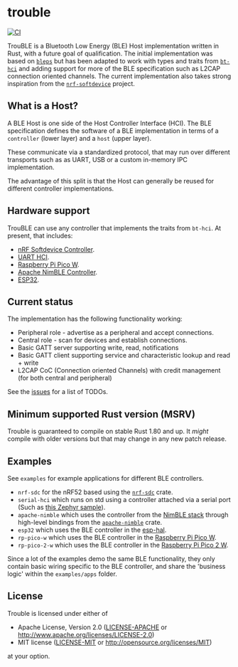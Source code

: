 # trouble

[![CI](https://github.com/embassy-rs/trouble/actions/workflows/ci.yaml/badge.svg)](https://github.com/embassy-rs/trouble/actions/workflows/ci.yaml)

TrouBLE is a Bluetooth Low Energy (BLE) Host implementation written in Rust, with a future goal of qualification. The initial implementation was based on [`bleps`](https://github.com/bjoernQ/bleps) but has been adapted to work with types and traits from [`bt-hci`](https://github.com/embassy-rs/bt-hci) and adding support for more of the BLE specification such as L2CAP connection oriented channels.  The current implementation also takes strong inspiration from the [`nrf-softdevice`](https://github.com/embassy-rs/nrf-softdevice) project.

## What is a Host?


A BLE Host is one side of the Host Controller Interface (HCI). The BLE specification defines the software of a BLE implementation in terms of a `controller` (lower layer) and a `host` (upper layer).

These communicate via a standardized protocol, that may run over different transports such as as UART, USB or a custom in-memory IPC implementation.

The advantage of this split is that the Host can generally be reused for different controller implementations.

## Hardware support

TrouBLE can use any controller that implements the traits from `bt-hci`. At present, that includes:

* [nRF Softdevice Controller](https://github.com/alexmoon/nrf-sdc).
* [UART HCI](https://docs.zephyrproject.org/latest/samples/bluetooth/hci_uart/README.html).
* [Raspberry Pi Pico W](https://github.com/embassy-rs/embassy/tree/main/cyw43).
* [Apache NimBLE Controller](https://github.com/benbrittain/apache-nimble-sys).
* [ESP32](https://github.com/esp-rs/esp-hal).

## Current status

The implementation has the following functionality working:

* Peripheral role - advertise as a peripheral and accept connections.
* Central role - scan for devices and establish connections.
* Basic GATT server supporting write, read, notifications
* Basic GATT client supporting service and characteristic lookup and read + write
* L2CAP CoC (Connection oriented Channels) with credit management (for both central and peripheral)

See the [issues](https://github.com/embassy-rs/trouble/issues) for a list of TODOs.

## Minimum supported Rust version (MSRV)

Trouble is guaranteed to compile on stable Rust 1.80 and up. It *might*
compile with older versions but that may change in any new patch release.

## Examples

See `examples` for example applications for different BLE controllers.

* `nrf-sdc` for the nRF52 based using the [`nrf-sdc`](https://github.com/alexmoon/nrf-sdc) crate.
* `serial-hci` which runs on std using a controller attached via a serial port (Such as [this Zephyr sample](https://developer.nordicsemi.com/nRF_Connect_SDK/doc/latest/zephyr/samples/bluetooth/hci_uart/README.html)).
* `apache-nimble` which uses the controller from the [NimBLE stack](https://github.com/apache/mynewt-nimble) through high-level bindings from the [`apache-nimble`](https://github.com/benbrittain/apache-nimble-sys) crate.
* `esp32` which uses the BLE controller in the [esp-hal](https://github.com/esp-rs/esp-hal).
* `rp-pico-w` which uses the BLE controller in the [Raspberry Pi Pico W](https://www.raspberrypi.com/documentation/microcontrollers/pico-series.html#raspberry-pi-pico-w).
* `rp-pico-2-w` which uses the BLE controller in the [Raspberry Pi Pico 2 W](https://www.raspberrypi.com/documentation/microcontrollers/pico-series.html#raspberry-pi-pico-2-w).

Since a lot of the examples demo the same BLE functionality, they only contain basic wiring specific to the BLE controller, and share the 'business logic' within the `examples/apps` folder.

## License

Trouble is licensed under either of

* Apache License, Version 2.0 ([LICENSE-APACHE](LICENSE-APACHE) or <http://www.apache.org/licenses/LICENSE-2.0>)
* MIT license ([LICENSE-MIT](LICENSE-MIT) or <http://opensource.org/licenses/MIT>)

at your option.
